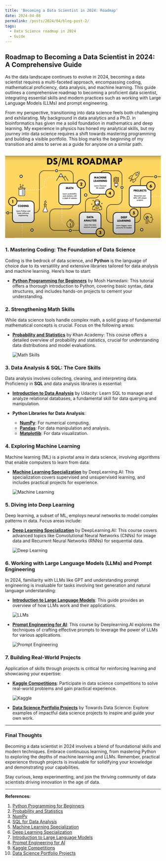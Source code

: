 ```yaml
---
title: 'Becoming a Data Scientist in 2024: Roadmap'
date: 2024-04-08
permalink: /posts/2024/04/blog-post-2/
tags:
  - Data Science roadmap in 2024
  - Guide
---
```


## Roadmap to Becoming a Data Scientist in 2024: A Comprehensive Guide

As the data landscape continues to evolve in 2024, becoming a data scientist requires a multi-faceted approach, encompassing coding, mathematical proficiency, data analysis, and machine learning. This guide outlines a comprehensive roadmap to becoming a proficient data scientist, integrating essential skills and modern practices such as working with Large Language Models (LLMs) and prompt engineering. 

From my perspective, transitioning into data science feels both challenging and exhilarating. My background in data analytics and a Ph.D. in bioinformatics has given me a solid foundation in mathematics and deep learning. My experience in physics has honed my analytical skills, but my journey into data science requires a shift towards mastering programming and building a visible portfolio. This blog marks the beginning of my transition and aims to serve as a guide for anyone on a similar path.

  ![DataScientist Roadmap 2024](/images/DS_roadmap_2024.png)
---

### 1. Mastering Coding: The Foundation of Data Science

Coding is the bedrock of data science, and **Python** is the language of choice due to its versatility and extensive libraries tailored for data analysis and machine learning. Here’s how to start:

- **[Python Programming for Beginners](https://codewithmosh.com/courses/enrolled/327363)** by Mosh Hamedani: This tutorial offers a thorough introduction to Python, covering basic syntax, data structures, and includes hands-on projects to cement your understanding.


### 2. Strengthening Math Skills

While data science tools handle complex math, a solid grasp of fundamental mathematical concepts is crucial. Focus on the following areas:

- **[Probability and Statistics](https://www.khanacademy.org/math/statistics-probability)** by Khan Academy: This course offers a detailed overview of probability and statistics, crucial for understanding data distributions and model evaluations.
  
  ![Math Skills](https://cdn.kastatic.org/images/facebook-og/meta-image-statistics-and-probability.png)

### 3. Data Analysis & SQL: The Core Skills

Data analysis involves collecting, cleaning, and interpreting data. Proficiency in **SQL** and data analysis libraries is essential:

- **[Introduction to Data Analysis](https://www.udacity.com/course/sql-for-data-analysis--ud198)** by Udacity: Learn SQL to manage and analyze relational databases, a fundamental skill for data querying and manipulation.

- **Python Libraries for Data Analysis**:
  - **[NumPy](https://numpy.org/)**: For numerical computing.
  - **[Pandas](https://pandas.pydata.org/)**: For data manipulation and analysis.
  - **[Matplotlib](https://matplotlib.org/)**: For data visualization.

### 4. Exploring Machine Learning

Machine learning (ML) is a pivotal area in data science, involving algorithms that enable computers to learn from data:

- **[Machine Learning Specialization](https://www.coursera.org/specializations/machine-learning)** by DeepLearning.AI: This specialization covers supervised and unsupervised learning, and includes practical projects for experience.
  
  ![Machine Learning](https://d3njjcbhbojbot.cloudfront.net/api/utilities/v1/imageproxy/https://images.ctfassets.net/wp1lcwdav1p1/YJ84xa1ZXbmZ27hdRCZ0B/168e7ffb83d885d3909299d85c115e0b/Machine_Learning_Andrew_Ng.jpg?auto=format%2Ccompress&fit=crop&q=80&w=1920)

### 5. Diving into Deep Learning

Deep learning, a subset of ML, employs neural networks to model complex patterns in data. Focus areas include:

- **[Deep Learning Specialization](https://www.coursera.org/specializations/deep-learning)** by DeepLearning.AI: This course covers advanced topics like Convolutional Neural Networks (CNNs) for image data and Recurrent Neural Networks (RNNs) for sequential data.
  
  ![Deep Learning](https://d3njjcbhbojbot.cloudfront.net/api/utilities/v1/imageproxy/https://images.ctfassets.net/wp1lcwdav1p1/2nbDg0QakMgJHDxxwbjOpB/2e6f5151454c3139cbd8ec24b12386e4/deeplearning_specialization.jpg?auto=format%2Ccompress&fit=crop&q=80&w=1920)

### 6. Working with Large Language Models (LLMs) and Prompt Engineering

In 2024, familiarity with LLMs like GPT and understanding prompt engineering is invaluable for tasks involving text generation and natural language understanding:

- **[Introduction to Large Language Models](https://learn.microsoft.com/en-us/azure/ai-services/text-analytics/)**: This guide provides an overview of how LLMs work and their applications.
  
  ![LLMs](https://learn.microsoft.com/en-us/azure/ai-services/media/guides-logos/logo-text-analytics.png)

- **[Prompt Engineering for AI](https://www.deeplearning.ai/short-courses/prompt-engineering-for-chatgpt/)**: This course by Deeplearning.AI explores the techniques of crafting effective prompts to leverage the power of LLMs for various applications.
  
  ![Prompt Engineering](https://d3njjcbhbojbot.cloudfront.net/api/utilities/v1/imageproxy/https://images.ctfassets.net/wp1lcwdav1p1/5coqK1IXHYXqR9Hgck8Zb4/6c9b2ad187ec67978f5e7e2c80328594/pexels-adrien-olichon-2387793.jpg?auto=format%2Ccompress&fit=crop&q=80&w=1920)

### 7. Building Real-World Projects

Application of skills through projects is critical for reinforcing learning and showcasing your expertise:

- **[Kaggle Competitions](https://www.kaggle.com/competitions)**: Participate in data science competitions to solve real-world problems and gain practical experience.
  
  ![Kaggle](https://storage.googleapis.com/kaggle-media/competitions/Kaggle_Competitions_Header.jpg)

- **[Data Science Portfolio Projects](https://towardsdatascience.com/data-science-projects-showcase-portfolio-examples-and-tips-59315d0a39f3)** by Towards Data Science: Explore examples of impactful data science projects to inspire and guide your own work.

---

### Final Thoughts

Becoming a data scientist in 2024 involves a blend of foundational skills and modern techniques. Embrace continuous learning, from mastering Python to exploring the depths of machine learning and LLMs. Remember, practical experience through projects is invaluable for solidifying your knowledge and demonstrating your capabilities.

Stay curious, keep experimenting, and join the thriving community of data scientists driving innovation in the age of data.

---

**References:**

1. [Python Programming for Beginners](https://codewithmosh.com/courses/enrolled/327363)
2. [Probability and Statistics](https://www.khanacademy.org/math/statistics-probability)
3. [NumPy](https://numpy.org/)
4. [SQL for Data Analysis](https://www.udacity.com/course/sql-for-data-analysis--ud198)
5. [Machine Learning Specialization](https://www.coursera.org/specializations/machine-learning)
6. [Deep Learning Specialization](https://www.coursera.org/specializations/deep-learning)
7. [Introduction to Large Language Models](https://learn.microsoft.com/en-us/azure/ai-services/text-analytics/)
8. [Prompt Engineering for AI](https://www.deeplearning.ai/short-courses/prompt-engineering-for-chatgpt/)
9. [Kaggle Competitions](https://www.kaggle.com/competitions)
10. [Data Science Portfolio Projects](https://towardsdatascience.com/data-science-projects-showcase-portfolio-examples-and-tips-59315d0a39f3)
  
